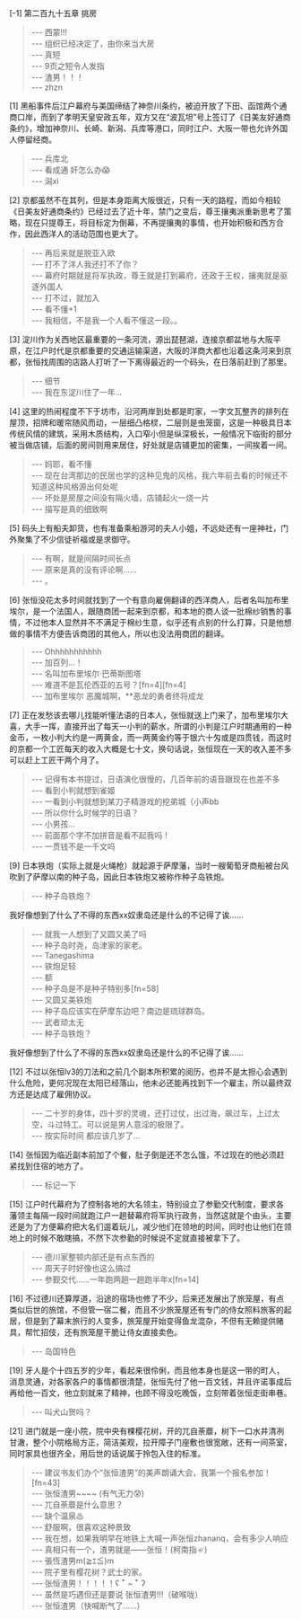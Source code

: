 
[-1] 第二百九十五章 挑房
>--- 西蒙!!!<br>
>--- 组织已经决定了，由你来当大房<br>
>--- 真短<br>
>--- 9页之短令人发指<br>
>--- 渣男！！！<br>
>--- zhzn<br>

[1] 黑船事件后江户幕府与美国缔结了神奈川条约，被迫开放了下田、函馆两个通商口岸，而到了孝明天皇安政五年，双方又在“波瓦坦”号上签订了《日美友好通商条约》，增加神奈川、长崎、新潟、兵库等港口，同时江户、大阪一带也允许外国人停留经商。
>--- 兵库北<br>
>--- 看成通 奸怎么办😱<br>
>--- 潟xì<br>

[2] 京都虽然不在其列，但是本身距离大阪很近，只有一天的路程，而如今相较《日美友好通商条约》已经过去了近十年，禁门之变后，尊王攘夷派重新思考了策略，现在只提尊王，将目标定为倒幕，不再提攘夷的事情，也开始积极和西方合作，因此西洋人的活动范围也更大了。
>--- 再后来就是脱亚入欧<br>
>--- 打不了洋人我还打不了你？<br>
>--- 幕府时期就是将军执政，尊王就是打到幕府，还政于王权，攘夷就是驱逐外国人<br>
>--- 打不过，就加入<br>
>--- 看不懂+1<br>
>--- 我相信，不是我一个人看不懂这一段。。<br>

[3] 淀川作为关西地区最重要的一条河流，源出琵琶湖，连接京都盆地与大阪平原，在江户时代是京都重要的交通运输渠道，大阪的洋商大都也沿着这条河来到京都，张恒找周围的店路人打听了一下离得最近的一个码头，在日落前赶到了那里。
>--- 细节<br>
>--- 我在东淀川住了一年...<br>

[4] 这里的热闹程度不下于坊市，沿河两岸到处都是町家，一字文瓦整齐的排列在屋顶，招牌和暖帘随风而动，一层细凸格棂，二层则是虫笼窗，这是一种极具日本传统风情的建筑，采用木质结构，入口窄小但是纵深极长，一般情况下临街的部分被当做店铺，后面的房间则用来居住，好处就是店铺更加的密集，一间挨着一间。
>--- 妈耶，看不懂<br>
>--- 现在台湾那边的民居也学的这种见鬼的风格，我六年前去看的时候还不知道这种风格源出何处呢<br>
>--- 坏处是房屋之间没有隔火墙，店铺起火一烧一片<br>
>--- 描写是真的细致啊<br>

[5] 码头上有船夫卸货，也有准备乘船游河的夫人小姐，不远处还有一座神社，门外聚集了不少信徒祈福或是求御守。
>--- 有啊，就是间隔时间长点<br>
>--- 原来是真的没有评论啊……<br>
>--- 。<br>

[6] 张恒没花太多时间就找到了一个有意向雇佣翻译的西洋商人，后者名叫加布里埃尔，是一个法国人，跟随商团一起来到京都，和本地的商人谈一批棉纱销售的事情，不过他本人显然并不不满足于棉纱生意，似乎还有点别的什么打算，只是他想做的事情不方便告诉商团的其他人，所以也没法用商团的翻译。
>--- Ohhhhhhhhhhh<br>
>--- 加百列…！<br>
>--- 名叫加布里埃尔·巴蒂斯图塔<br>
>--- 难道不是瓦伦西亚的五号？[fn=4][fn=4]<br>
>--- 加布里埃尔   恶魔城啊，**恶龙的勇者终将成龙<br>

[7] 正在发愁该去哪儿找能听懂法语的日本人，张恒就送上门来了，加布里埃尔大喜，大手一挥，直接开出了每天一小判的薪水，所谓的小判是江户时期通用的一种金币，一枚小判大约是一两黄金，而一两黄金约等于银六十匁或是四贯钱，而这时的京都一个工匠每天的收入大概是七十文，换句话说，张恒现在一天的收入差不多可以赶上工匠干两个月了。
>--- 记得有本书提过，日语演化很慢的，几百年前的语音跟现在也差不多<br>
>--- 看到小判就想到雀姬<br>
>--- 一看到小判就想到某刀子精游戏的挖弟城（小声bb<br>
>--- 所以你什么时候学的日语？<br>
>--- 小男孩…<br>
>--- 前面那个字不加拼音是看不起我吗！<br>
>--- 一贯钱不是一千文吗<br>

[9] 日本铁炮（实际上就是火绳枪）就起源于萨摩藩，当时一艘葡萄牙商船被台风吹到了萨摩以南的种子岛，因此日本铁炮又被称作种子岛铁炮。
>--- 种子岛铁炮？

我好像想到了什么了不得的东西xx奴隶岛还是什么的不记得了诶……<br>
>--- 就我一人想到了又圆又美了吗<br>
>--- 种子岛时尧，岛津家的家老。<br>
>--- Tanegashima<br>
>--- 铁炮足轻<br>
>--- 额<br>
>--- 种子岛是不是种子特别多[fn=58]<br>
>--- 又圆又美铁炮<br>
>--- 种子岛应该实在萨摩东边吧？南边是琉球群岛。<br>
>--- 武者顽太无<br>
>--- 种子岛铁炮？

我好像想到了什么了不得的东西xx奴隶岛还是什么的不记得了诶……<br>

[12] 不过以张恒lv3的刀法和之前几个副本所积累的阅历，也并不是太担心会遇到什么危险，更何况现在太阳已经落山，他未必还能再找到下一个雇主，所以最终双方还是达成了雇佣协议。
>--- 二十岁的身体，四十岁的灵魂，还打过仗，出过海，飙过车，上过太空，斗过特工。可以说是男人意淫的极限了。<br>
>--- 按实际时间 都应该几岁了…<br>

[14] 张恒因为临近副本前加了个餐，肚子倒是还不怎么饿，不过现在的他必须赶紧找到住宿的地方了。
>--- 标记一下<br>

[15] 江户时代幕府为了控制各地的大名领主，特别设立了参勤交代制度，要求各藩领主每隔一段时间就跑江户一趟替幕府将军执行政务，当然这就是个由头，主要还是为了方便幕府把大名们遛着玩儿，减少他们在领地的时间，同时也让他们在领地上的时候不敢瞎搞，不然下次参勤的时候说不定就直接被拿下了。
>--- 德川家整顿内部还是有点东西的<br>
>--- 周天子时好像也这么搞过<br>
>--- 参觐交代……一年跑两趟一趟跑半年x[fn=14]<br>

[16] 不过德川还算厚道，沿途的宿场也修了不少，后来还发展出了旅笼屋，有点类似后世的旅馆，不但管一宿二餐，而且不少旅笼屋还有专门的侍女照料旅客的起居，但是到了幕末旅行的人变多，旅笼屋开始变得鱼龙混杂，不但有无赖提供赌具，帮忙招伎，还有旅笼屋干脆让侍女直接卖色。
>--- 岛国特色<br>

[19] 牙人是个十四五岁的少年，看起来很伶俐，而且他本身也是这一带的町人，消息灵通，对各家各户的事情都很清楚，张恒先付了他一百文钱，并且许诺事成后再给他一百文，他立刻就来了精神，也顾不得没吃晚饭，立刻带着张恒走街串巷。
>--- 叫犬山贺吗？<br>

[21] 进门就是一座小院，院中央有棵樱花树，开的兀自荼蘼，树下一口水井清冽甘澈，整个小院格局方正，简洁美观，拉开障子门座敷也很宽敞，还有一间茶室，同时家具也很齐全，用后世的话说属于拎包入住的标准。
>--- 建议书友们办个“张恒渣男”的美声朗诵大会，我第一个报名参加！[fn=43]<br>
>--- 张恒渣男~~~~
(有气无力😰)<br>
>--- 兀自荼蘼是什么意思？<br>
>--- 缺个温泉♨<br>
>--- 舒服啊，很喜欢这种景致<br>
>--- 我在想，如果我明早在地铁上大喊一声张恒zhananq，会有多少人响应<br>
>--- 真相只有一个，渣男就是——张恒！(柯南指☞)<br>
>--- 張恆渣男m(≧ｴ≦)m<br>
>--- 院子里有樱花树？武士的家。<br>
>--- 张恒渣男！！！！！ʕ ¯͒ ~ ¯͒ ʔ<br>
>--- 虽然是巧遇但还是要说  张恒渣男!!!（破喉咙）<br>
>--- 张恒渣男（快喊断气了……）<br>
